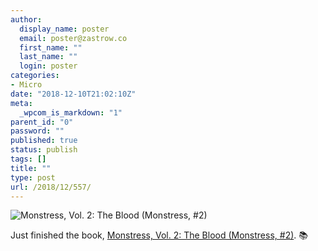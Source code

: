 ```yaml
---
author:
  display_name: poster
  email: poster@zastrow.co
  first_name: ""
  last_name: ""
  login: poster
categories:
- Micro
date: "2018-12-10T21:02:10Z"
meta:
  _wpcom_is_markdown: "1"
parent_id: "0"
password: ""
published: true
status: publish
tags: []
title: ""
type: post
url: /2018/12/557/
---
```

<p><img src="https://i.gr-assets.com/images/S/compressed.photo.goodreads.com/books/1482340459l/33540347.jpg" alt="Monstress, Vol. 2: The Blood (Monstress, #2)" /></p>

<p>Just finished the book, <a href="https://www.goodreads.com/review/show/2622410433?utm_medium=api&amp;utm_source=rss">Monstress, Vol. 2: The Blood (Monstress, #2)</a>. 📚</p>